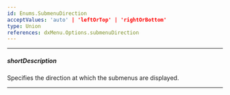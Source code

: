 ```yaml
---
id: Enums.SubmenuDirection
acceptValues: 'auto' | 'leftOrTop' | 'rightOrBottom'
type: Union
references: dxMenu.Options.submenuDirection
---
```

---
##### shortDescription
Specifies the direction at which the submenus are displayed.

---
